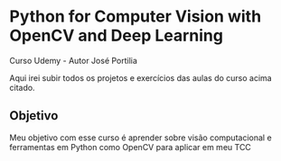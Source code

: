 # Python for Computer Vision with OpenCV and Deep Learning
Curso Udemy - Autor José Portilia

Aqui irei subir todos os projetos e exercícios das aulas do curso acima citado.

## Objetivo

Meu objetivo com esse curso é aprender sobre visão computacional e ferramentas em Python como OpenCV para aplicar em meu TCC
